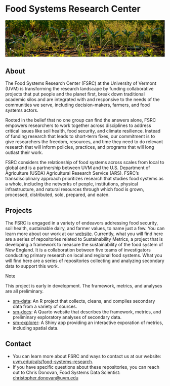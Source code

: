 # Food Systems Research Center

![Rows of kale at the UVM Horticultural Farm in South Burlington, Vermont](hort_farm_crop.jpg)

## About

The Food Systems Research Center (FSRC) at the University of Vermont (UVM) is transforming the research landscape by funding collaborative projects that put people and the planet first, break down traditional academic silos and are integrated with and responsive to the needs of the communities we serve, including decision-makers, farmers, and food systems actors. 

Rooted in the belief that no one group can find the answers alone, FSRC empowers researchers to work together across disciplines to address critical issues like soil health, food security, and climate resilience. Instead of funding research that leads to short-term fixes, our commitment is to give researchers the freedom, resources, and time they need to do relevant research that will inform policies, practices, and programs that will long outlast their work. 

FSRC considers the relationship of food systems across scales from local to global and is a partnership between UVM and the U.S. Department of Agriculture (USDA) Agricultural Research Service (ARS). FSRC’s transdisciplinary approach prioritizes research that studies food systems as a whole, including the networks of people, institutions, physical infrastructure, and natural resources through which food is grown, processed, distributed, sold, prepared, and eaten. 

## Projects

The FSRC is engaged in a variety of endeavors addressing food security, soil health, sustainable dairy, and farmer values, to name just a few. You can learn more about our work at our [website](https://www.uvm.edu/cals/food-systems-research). Currently, what you will find here are a series of repositories related to Sustainability Metrics, a project that is developing a framework to measure the sustainability of the food system of New England. It is a collaboration between five teams of investigators conducting primary research on local and regional food systems. What you will find here are a series of repositories collecting and analyzing secondary data to support this work.

> [!NOTE]
> This project is early in development. The framework, metrics, and analyses are all preliminary.

- [sm-data](https://www.github.com/food-systems-research-center/sm-data): An R project that collects, cleans, and compiles secondary data from a variety of sources.
- [sm-docs](https://www.github.com/food-systems-research-center/sm-docs): A Quarto website that describes the framework, metrics, and preliminary exploratory analyses of secondary data.
- [sm-explorer](https://www.github.com/food-systems-research-center/sm-explorer): A Shiny app providing an interactive exporation of metrics, including spatial data.

## Contact

- You can learn more about FSRC and ways to contact us at our website: [uvm.edu/cals/food-systems-research](https://www.uvm.edu/cals/food-systems-research). 
- If you have specific questions about these repositories, you can reach out to Chris Donovan, Food Systems Data Scientist: [christopher.donovan@uvm.edu](mailto:christopher.donovan@uvm.edu)
